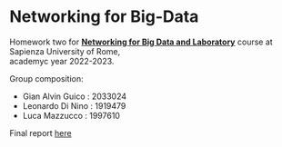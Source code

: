 # Networking for Big-Data
Homework two for [**Networking for Big Data and Laboratory**](https://web.uniroma1.it/netlab/networking-big-data-and-laboratory) course at Sapienza University of Rome,\
academyc year 2022-2023.

Group composition:

- Gian Alvin Guico : 2033024
- Leonardo Di Nino : 1919479
- Luca Mazzucco : 1997610

Final report [here](https://nbviewer.org/github/LM1997610/Networking-for-Big-Data/blob/main/NBD_CH2_Report.pdf)


